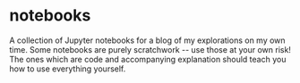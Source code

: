 # notebooks

A collection of Jupyter notebooks for a blog of my explorations on my own time. Some notebooks are purely scratchwork -- use those at your own risk! The ones which are code and accompanying explanation should teach you how to use everything yourself.